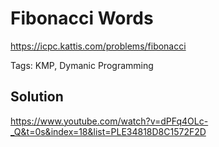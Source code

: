# Fibonacci Words

https://icpc.kattis.com/problems/fibonacci

Tags: KMP, Dymanic Programming

## Solution

https://www.youtube.com/watch?v=dPFq4OLc-_Q&t=0s&index=18&list=PLE34818D8C1572F2D
